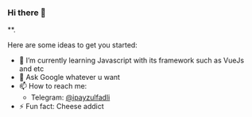 ### Hi there 👋


**.

Here are some ideas to get you started:

- 🌱 I’m currently learning Javascript with its framework such as VueJs and etc
- 💬 Ask Google whatever u want
- 📫 How to reach me: 
  - Telegram: [@ipayzulfadli](https://t.me/ipayzulfadli)
- ⚡ Fun fact: Cheese addict
